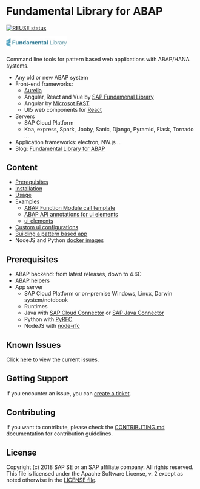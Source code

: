 # Fundamental Library for ABAP <!-- omit in toc -->

[![REUSE status](https://api.reuse.software/badge/github.com/SAP/fundamental-tools)](https://api.reuse.software/info/github.com/SAP/fundamental-tools)

<a href="https://sap.github.io/fundamental-styles/?path=/docs/introduction-overview--page">
<img src="doc/assets/logo/logo-fs.jpg" alt="Fundamental
Library" width="160"/>
</a>

Command line tools for pattern based web applications with ABAP/HANA systems.

- Any old or new ABAP system
- Front-end frameworks:
  - [Aurelia](http://aurelia.io/)
  - Angular, React and Vue by [SAP Fundamenal Library](https://sap.github.io/fundamental/)
  - Angular by [Microsot FAST](https://www.fast.design/docs/introduction/)
  - UI5 web components for [React](https://sap.github.io/ui5-webcomponents-react/?path=/story/getting-started--page)
- Servers
  - SAP Cloud Platform
  - Koa, express, Spark, Jooby, Sanic, Django, Pyramid, Flask, Tornado ...
- Application frameworks: electron, NW.js ...
- Blog: [Fundamental Library for ABAP](https://blogs.sap.com/2020/08/23/fundamental-library-for-abap/)

## Content <!-- omit in toc -->

- [Prerequisites](#prerequisites)
- [Installation](./abap-ui-tools/README.md#installation)
- [Usage](./abap-ui-tools/README.md#usage)
- [Examples](./abap-ui-tools/README.md#examples)
  - [ABAP Function Module call template](./abap-ui-tools/README.md#abap-function-module-call-template)
  - [ABAP API annotations for ui elements](./abap-ui-tools/README.md#abap-api-annotations-for-ui-elements)
  - [ui elements](./abap-ui-tools/README.md#ui-elements)
- [Custom ui configurations](./abap-ui-tools/README.md#custom-ui-configurations)
- [Building a pattern based app](./doc/app.md)
- NodeJS and Python [docker images](./docker)

## Prerequisites

- ABAP backend: from latest releases, down to 4.6C
- [ABAP helpers](/abap-helpers)
- App server
  - SAP Cloud Platform or on-premise Windows, Linux, Darwin system/notebook
  - Runtimes
  - Java with [SAP Cloud Connector](https://help.sap.com/viewer/cca91383641e40ffbe03bdc78f00f681/Cloud/en-US/e6c7616abb5710148cfcf3e75d96d596.html) or [SAP Java Connector](https://support.sap.com/en/product/connectors/jco.html)
  - Python with [PyRFC](https://github.com/SAP/PyRFC)
  - NodeJS with [node-rfc](https://github.com/SAP/node-rfc)

## Known Issues

Click [here](https://github.com/SAP/fundamental-toolset/issues) to view the current issues.

## Getting Support

If you encounter an issue, you can [create a ticket](https://github.com/SAP/fundamental-toolset/issues/new).

## Contributing

If you want to contribute, please check the [CONTRIBUTING.md](CONTRIBUTING.md) documentation for contribution guidelines.

## License

Copyright (c) 2018 SAP SE or an SAP affiliate company. All rights reserved. This file is licensed under the Apache Software License, v. 2 except as noted otherwise in the [LICENSE file](LICENSE).
